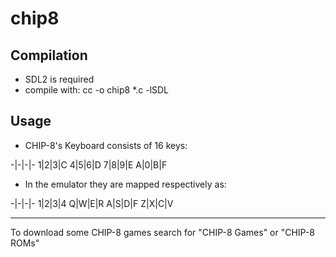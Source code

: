 chip8
=====

Compilation
-----------
- SDL2 is required
- compile with: cc -o chip8 *.c -lSDL

Usage
-----
- CHIP-8's Keyboard consists of 16 keys:

-|-|-|-
1|2|3|C
4|5|6|D
7|8|9|E
A|0|B|F

- In the emulator they are mapped respectively as:

-|-|-|-
1|2|3|4
Q|W|E|R
A|S|D|F
Z|X|C|V

---
To download some CHIP-8 games search for "CHIP-8 Games" or "CHIP-8 ROMs"
